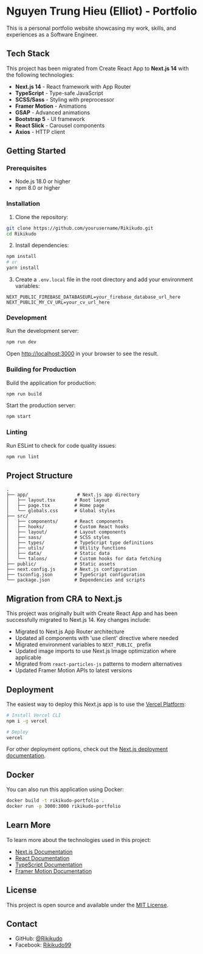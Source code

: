 # Nguyen Trung Hieu (Elliot) - Portfolio

This is a personal portfolio website showcasing my work, skills, and experiences as a Software Engineer.

## Tech Stack

This project has been migrated from Create React App to **Next.js 14** with the following technologies:

- **Next.js 14** - React framework with App Router
- **TypeScript** - Type-safe JavaScript
- **SCSS/Sass** - Styling with preprocessor
- **Framer Motion** - Animations
- **GSAP** - Advanced animations
- **Bootstrap 5** - UI framework
- **React Slick** - Carousel components
- **Axios** - HTTP client

## Getting Started

### Prerequisites

- Node.js 18.0 or higher
- npm 8.0 or higher

### Installation

1. Clone the repository:
```bash
git clone https://github.com/yourusername/Rikikudo.git
cd Rikikudo
```

2. Install dependencies:
```bash
npm install
# or
yarn install
```

3. Create a `.env.local` file in the root directory and add your environment variables:
```env
NEXT_PUBLIC_FIREBASE_DATABASEURL=your_firebase_database_url_here
NEXT_PUBLIC_MY_CV_URL=your_cv_url_here
```

### Development

Run the development server:

```bash
npm run dev
```

Open [http://localhost:3000](http://localhost:3000) in your browser to see the result.

### Building for Production

Build the application for production:

```bash
npm run build
```

Start the production server:

```bash
npm start
```

### Linting

Run ESLint to check for code quality issues:

```bash
npm run lint
```

## Project Structure

```
.
├── app/                  # Next.js app directory
│   ├── layout.tsx       # Root layout
│   ├── page.tsx         # Home page
│   └── globals.css      # Global styles
├── src/
│   ├── components/      # React components
│   ├── hooks/           # Custom React hooks
│   ├── layout/          # Layout components
│   ├── sass/            # SCSS styles
│   ├── types/           # TypeScript type definitions
│   ├── utils/           # Utility functions
│   ├── data/            # Static data
│   └── talons/          # Custom hooks for data fetching
├── public/              # Static assets
├── next.config.js       # Next.js configuration
├── tsconfig.json        # TypeScript configuration
└── package.json         # Dependencies and scripts
```

## Migration from CRA to Next.js

This project was originally built with Create React App and has been successfully migrated to Next.js 14. Key changes include:

- Migrated to Next.js App Router architecture
- Updated all components with 'use client' directive where needed
- Migrated environment variables to `NEXT_PUBLIC_` prefix
- Updated image imports to use Next.js Image optimization where applicable
- Migrated from `react-particles-js` patterns to modern alternatives
- Updated Framer Motion APIs to latest versions

## Deployment

The easiest way to deploy this Next.js app is to use the [Vercel Platform](https://vercel.com/new):

```bash
# Install Vercel CLI
npm i -g vercel

# Deploy
vercel
```

For other deployment options, check out the [Next.js deployment documentation](https://nextjs.org/docs/deployment).

## Docker

You can also run this application using Docker:

```bash
docker build -t rikikudo-portfolio .
docker run -p 3000:3000 rikikudo-portfolio
```

## Learn More

To learn more about the technologies used in this project:

- [Next.js Documentation](https://nextjs.org/docs)
- [React Documentation](https://reactjs.org/)
- [TypeScript Documentation](https://www.typescriptlang.org/docs/)
- [Framer Motion Documentation](https://www.framer.com/motion/)

## License

This project is open source and available under the [MIT License](LICENSE).

## Contact

- GitHub: [@Rikikudo](https://github.com/Rikikudo)
- Facebook: [Rikikudo99](https://www.facebook.com/rikikudo99)
